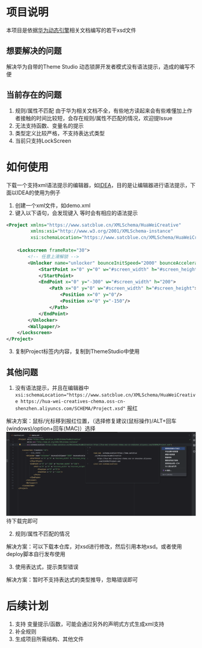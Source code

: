 # 项目说明
本项目是依据[华为动态引擎](https://developer.huawei.com/consumer/cn/doc/content/themes-engine-overview-0000001054588463)相关文档编写的若干xsd文件
## 想要解决的问题
解决华为自带的Theme Studio 动态锁屏开发者模式没有语法提示，造成的编写不便
## 当前存在的问题
1. 规则/属性不匹配
由于华为相关文档不全，有些地方读起来会有些难懂加上作者接触的时间比较短，会存在规则/属性不匹配的情况，欢迎提Issue
2. 无法支持函数、变量名的提示
3. 类型定义比较严格，不支持表达式类型
4. 当前只支持LockScreen
# 如何使用
下载一个支持xml语法提示的编辑器，如[IDEA](https://www.jetbrains.com/idea/download/)，目的是让编辑器进行语法提示，下面以IDEA的使用为例子
1. 创建一个xml文件，如demo.xml
2. 键入以下语句，会发现键入<Lockscreen> 等时会有相应的语法提示
```xml
<Project xmlns="https://www.satcblue.cn/XMLSchema/HuaWeiCreative"
         xmlns:xsi="http://www.w3.org/2001/XMLSchema-instance"
         xsi:schemaLocation="https://www.satcblue.cn/XMLSchema/HuaWeiCreative https://schema-huawei-creative.oss-cn-guangzhou.aliyuncs.com/SCHEMA/Project.xsd">

    <Lockscreen frameRate="30">
        <!-- 任意上滑解锁 -->
        <Unlocker name="unlocker" bounceInitSpeed="2000" bounceAcceleration="3000">
            <StartPoint x="0" y="0" w="#screen_width" h="#screen_height">
            </StartPoint>
            <EndPoint x="0" y="-300" w="#screen_width" h="200">
                <Path x="0" y="0" w="#screen_width" h="#screen_height">
                    <Position x="0" y="0"/>
                    <Position x="0" y="-150"/>
                </Path>
            </EndPoint>
        </Unlocker>
        <Wallpaper/>
    </Lockscreen>
</Project>
```
3. 复制Project标签内内容，复制到ThemeStudio中使用
## 其他问题
1. 没有语法提示，并且在编辑器中`xsi:schemaLocation="https://www.satcblue.cn/XMLSchema/HuaWeiCreative https://hua-wei-creatives-chema.oss-cn-shenzhen.aliyuncs.com/SCHEMA/Project.xsd"` 报红

解决方案：鼠标/光标移到报红位置，（选择修复建议(鼠标操作)/ALT+回车(windows)/option+回车(MAC)）选择![手动提取外部资源](doc%2Fmanual_download_xsd.png)待下载完即可

2. 规则/属性不匹配的情况

解决方案：可以下载本仓库，对xsd进行修改，然后引用本地xsd。或者使用deploy脚本自行发布使用

3. 使用表达式，提示类型错误

解决方案：暂时不支持表达式的类型推导，忽略错误即可

# 后续计划
1. 支持 变量提示/函数，可能会通过另外的声明式方式生成xml支持
2. 补全规则
3. 生成项目所需结构、其他文件


